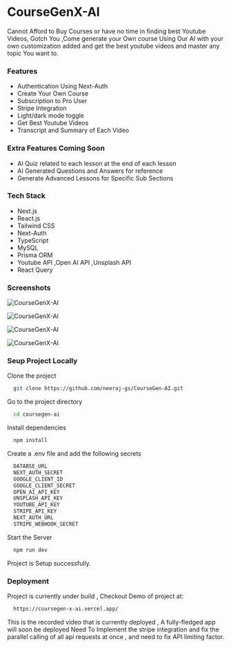 
# CourseGenX-AI

Cannot Afford to Buy Courses or have no time in finding best Youtube Videos, Gotch You ,Come generate your Own course Using Our AI with your own customization added and get the best youtube videos and master any topic You want to.


### Features

- Authentication Using Next-Auth
- Create Your Own Course
- Subscription to Pro User
- Stripe Integration
- Light/dark mode toggle
- Get Best Youtube Videos
- Transcript and Summary of Each Video

### Extra Features Coming Soon

- AI Quiz related to each lesson at the end of each lesson
- AI Generated Questions and Answers for reference
- Generate Advanced Lessons for Specific Sub Sections


### Tech Stack

- Next.js
- React.js
- Tailwind CSS
- Next-Auth
- TypeScript
- MySQL
- Prisma ORM
- Youtube API ,Open AI API ,Unsplash API 
- React Query


### Screenshots

![CourseGenX-AI](./coursegen-ai/public/Screenshots/1.png)

![CourseGenX-AI](./coursegen-ai/public/Screenshots/2.png)

![CourseGenX-AI](./coursegen-ai/public/Screenshots/3.png)

![CourseGenX-AI](./coursegen-ai/public/Screenshots/4.png)


### Seup Project Locally

Clone the project

```bash
  git clone https://github.com/neeraj-gs/CourseGen-AI.git
```

Go to the project directory

```bash
  cd coursegen-ai
```

Install dependencies

```bash
  npm install
```

Create a .env file and add the following secrets

```bash
  DATABSE_URL
  NEXT_AUTH_SECRET
  GOOGLE_CLIENT_ID
  GOOGLE_CLIENT_SECRET
  OPEN_AI_API_KEY
  UNSPLASH_API_KEY
  YOUTUBE_API_KEY
  STRIPE_API_KEY
  NEXT_AUTH_URL
  STRIPE_WEBHOOK_SECRET
```

Start the Server

```bash
  npm run dev
```
Project is Setup successfully.
### Deployment

Project is currently under build , Checkout Demo of project at:

```bash
  https://coursegen-x-ai.vercel.app/
```
This is the recorded video that is currently deployed , A fully-fledged app will soon be deployed
Need To Implement the stripe integration and fix the parallel calling of all api requests at once , and need to fix API limiting factor.
